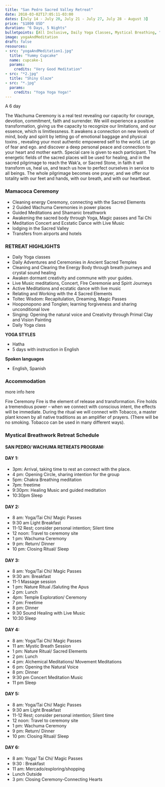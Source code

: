 ```yaml
---
title: "San Pedro Sacred Valley Retreat"
date: 2018-03-02T17:05:11-03:00
dates: [July 14 - July 20, July 21 - July 27, July 28 - August 3]
price: "$1800 USD"
duration: "6 Days, 5 Nights"
bulletpoints: [All Inclusive, Daily Yoga Classes, Mystical Breathing, "Local, Organic Meals"]
image: yogaAndMeditation
draft: false
resources:
- src: "yogaAndMeditation1.jpg"
  title: "Yummy Cupcake"
  name: cupcake-1
  params: 
    credits: "Very Good Meditation"
- src: "*2.jpg"
  title: "Shiny Glaze"
- src: "*.jpg"
  params: 
    credits: "Yoga Yoga Yoga!"
---
```

A 6 day  

The Wachuma Ceremony is a real test revealing our capacity for courage, devotion, commitment, faith and surrender. We wiill experience a positive transformation, giving us the capacity to recognize our limitations, and our essence, which is limitlessness. It awakens a connection on new levels of mind, body and spirit by letting go of emotional baggage and physical toxins , revealing your most authentic empowered self to the world. Let go of fear and ego. and discover a deep personal peace and connection to your heart and mother earth.
Special care is given to each participant. The energetic fields of the sacred places will be used for healing, and in the sacred pilgrimage to reach the Wak’a, or Sacred Stone, in faith it will transform us, heal us, and teach us how to perfect ourselves in service to all beings. The whole pilgrimage becomes one prayer, and we offer our totality with our feet and hands, with our breath, and with our heartbeat.

### Mamacoca Ceremony
* Cleaning energy Ceremony, connecting with the Sacred  Elements
* 2 Guided Wachuma Ceremonies in power places 
* Guided Meditations and Shamanic breathwork
* Awakening the sacred body through Yoga, Magic passes and Tai Chi
* Meditation Concert and Ecstatic Dance with Live Music
* lodging in the Sacred Valley
* Transfers from airports and hotels

### RETREAT HIGHLIGHTS

* Daily Yoga classes
* Daily Adventures and Ceremonies in Ancient Sacred Temples
* Cleaning and Clearing the Energy Body through  breath journeys and crystal sound healing 
* Awaken dormant creativity and commune with your guides.
* Live Music meditations, Concert, FIre Ceremonie and Spirit Journeys
* Active Meditations and ecstatic dance with live music
* Relating and Working with the 4 Sacred Elements 
* Toltec Wisdom: Recapitulation, Dreaming, Magic Passes
 * Hooponopono and Tonglen; learning forgiveness and sharing unconditional love
* Singing: Opening the natural voice and Creativity through Primal Clay and Vision Painting
* Daily Yoga class 



**YOGA STYLES**

* Hatha
* 5 days with instruction in English

**Spoken languages**

* English, Spanish

### Accommodation

more info here 

Fire Ceremony
Fire is the element of release and transformation. Fire holds a tremendous power – when we connect with conscious intent, the effects will be immediate. During the ritual we will connect with Tobacco, a master plant known by all native traditions as an amplifier of prayers. (There will be no smoking. Tobacco can be used in many different ways).


### Mystical Breathwork Retreat Schedule





#### SAN PEDRO/ WACHUMA RETREATS PROGRAM:

#### DAY 1:  
* 3pm:  Arrival, taking time to rest an connect with the place.
* 4 pm: Opening Circle, sharing intention for the group
* 5pm:  Chakra Breathing meditation
* 7pm:  freetime
* 9:30pm:  Healing Music and guided meditation
* 10:30pm Sleep 

#### DAY 2:
* 8 am: Yoga/Tai Chi/ Magic Passes
* 9:30 am Light Breakfast
* 11-12 Rest; consider personal intention; Silent time
* 12 noon: Travel to ceremony site
* 1 pm:  Wachuma Ceremony
* 9 pm:  Return/ Dinner
* 10 pm: Closing Ritual/ Sleep

#### DAY 3:
* 8 am: Yoga/Tai Chi/ Magic Passes
* 9:30 am: Breakfast
* 11-1 Massage session
* 1 pm: Nature Ritual /Saluting the Apus
* 2 pm: Lunch
* 4pm: Temple Exploration/ Ceremony
* 7 pm: Freetime
* 8 pm: Dinner
* 9:30 Sound Healing with Live Music
* 10:30 Sleep

#### DAY 4:
* 8 am: Yoga/Tai Chi/ Magic Passes
* 11 am:  Mystic Breath Session
* 1 pm: Nature Ritual/ Sacred Elements
* 2 pm: Lunch
* 4 pm: Alchemical Meditations/ Movement Meditations
* 6 pm: Opening the Natural Voice
* 8 pm: Dinner
* 9:30 pm Concert Meditation Music
* 11 pm Sleep

#### DAY 5:
* 8 am: Yoga/Tai Chi/ Magic Passes
* 9:30 am Light Breakfast
* 11-12 Rest; consider personal intention; Silent time
* 12 noon: Travel to ceremony site
* 1 pm:  Wachuma Ceremony
* 9 pm:  Return/ Dinner
* 10 pm: Closing Ritual/ Sleep

#### DAY 6:
* 8 am: Yoga/ Tai Chi/ Magic Passes
* 9:30 :  Breakfast
* 11 am: Mercado/exploring/shopping 
* Lunch Outside
* 3 pm: Closing Ceremony-Connecting Hearts
